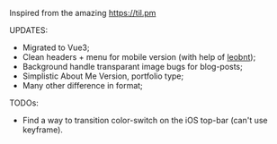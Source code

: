 Inspired from the amazing https://til.pm

UPDATES:
- Migrated to Vue3;
- Clean headers + menu for mobile version (with help of [leobnt](https://github.com/leobnt));
- Background handle transparant image bugs for blog-posts;
- Simplistic About Me Version, portfolio type;
- Many other difference in format;

TODOs:
- Find a way to transition color-switch on the iOS top-bar (can't use keyframe).